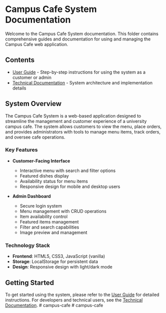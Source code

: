 # Campus Cafe System Documentation

Welcome to the Campus Cafe System documentation. This folder contains comprehensive guides and documentation for using and managing the Campus Cafe web application.

## Contents

- [User Guide](user_guide.md) - Step-by-step instructions for using the system as a customer or admin
- [Technical Documentation](technical_guide.md) - System architecture and implementation details

## System Overview

The Campus Cafe System is a web-based application designed to streamline the management and customer experience of a university campus cafe. The system allows customers to view the menu, place orders, and provides administrators with tools to manage menu items, track orders, and oversee cafe operations.

### Key Features

- **Customer-Facing Interface**
  - Interactive menu with search and filter options
  - Featured dishes display
  - Availability status for menu items
  - Responsive design for mobile and desktop users

- **Admin Dashboard**
  - Secure login system
  - Menu management with CRUD operations
  - Item availability control
  - Featured items management
  - Filter and search capabilities
  - Image preview and management

### Technology Stack

- **Frontend**: HTML5, CSS3, JavaScript (vanilla)
- **Storage**: LocalStorage for persistent data
- **Design**: Responsive design with light/dark mode

## Getting Started

To get started using the system, please refer to the [User Guide](user_guide.md) for detailed instructions. For developers and technical users, see the [Technical Documentation](technical_guide.md). #   c a m p u s - c a f e 
 
 #   c a m p u s - c a f e 
 
 